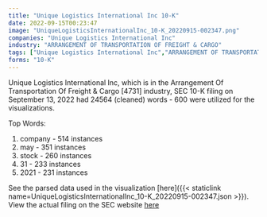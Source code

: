 ```yaml
---
title: "Unique Logistics International Inc 10-K"
date: 2022-09-15T00:23:47
image: "UniqueLogisticsInternationalInc_10-K_20220915-002347.png"
companies: "Unique Logistics International Inc"
industry: "ARRANGEMENT OF TRANSPORTATION OF FREIGHT & CARGO"
tags: ["Unique Logistics International Inc","ARRANGEMENT OF TRANSPORTATION OF FREIGHT & CARGO","09-13-2022","10-K"]
forms: "10-K"
---
```

Unique Logistics International Inc, which is in the Arrangement Of Transportation Of Freight & Cargo [4731] industry, SEC 10-K filing on September 13, 2022 had 24564 (cleaned) words - 600 were utilized for the visualizations.

Top Words:
1. company - 514 instances
2. may - 351 instances
3. stock - 260 instances
4. 31 - 233 instances
5. 2021 - 231 instances


See the parsed data used in the visualization [here]({{< staticlink name=UniqueLogisticsInternationalInc_10-K_20220915-002347.json >}}).  
View the actual filing on the SEC website [here](https://www.sec.gov/Archives/edgar/data/1281845/0001493152-22-025784.txt)